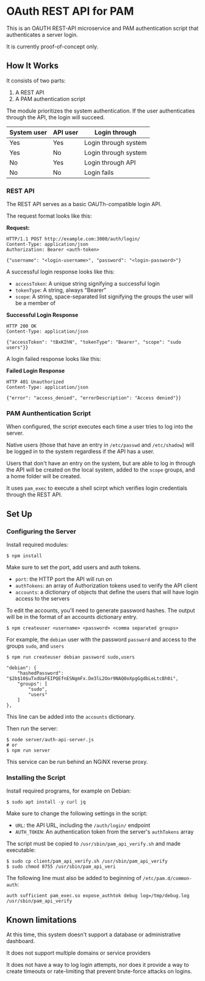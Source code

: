 # OAuth REST API for PAM

This is an OAUTH REST-API microservice and PAM authentication script that authenticates a server login.

It is currently proof-of-concept only.

## How It Works

It consists of two parts:

1. A REST API
2. A PAM authentication script

The module prioritizes the system authentication. If the user authenticaties through the API, the login will succeed.

| System user | API user | Login through        |
| ----------- | -------- | -------------------- |
| Yes         | Yes      | Login through system |
| Yes         | No       | Login through system |
| No          | Yes      | Login through API    |
| No          | No       | Login fails          |

### REST API

The REST API serves as a basic OAUTh-compatible login API.

The request format looks like this:

**Request:**

```console
HTTP/1.1 POST http://example.com:3000/auth/login/
Content-Type: application/json
Authorization: Bearer <auth-token>

{"username": "<login-username>", "password": "<login-password>"}
```

A successful login response looks like this:

- `accessToken`: A unique string signifying a successful login
- `tokenType`: A string, always "Bearer"
- `scope`: A string, space-separated list signifying the groups the user will be a member of

**Successful Login Response**

```console
HTTP 200 OK
Content-Type: application/json

{"accessToken": "tBxKIhN", "tokenType": "Bearer", "scope": "sudo users"}}
```

A login failed response looks like this:

**Failed Login Response**

```console
HTTP 401 Unauthorized
Content-Type: application/json

{"error": "access_denied", "errorDescription": "Access denied"}}
```

### PAM Aunthentication Script

When configured, the script executes each time a user tries to log into the server.

Native users (those that have an entry in `/etc/passwd` and `/etc/shadow`) will be logged in to the system regardless if the API has a user.

Users that don't have an entry on the system, but are able to log in through the API will be created on the local system, added to the `scope` groups, and a home folder will be created.

It uses `pam_exec` to execute a shell scirpt which verifies login credentials through the REST API.

## Set Up

### Configuring the Server

Install required modules:

```console
$ npm install
```

Make sure to set the port, add users and auth tokens.

- `port`: the HTTP port the API will run on
- `authTokens`: an array of Authorization tokens used to verify the API client
- `accounts`: a dictionary of objects that define the users that will have login access to the servers

To edit the accounts, you'll need to generate password hashes. The output will be in the format of an accounts dictionary entry.

```console
$ npm createuser <username> <password> <comma separated groups>
```

For example, the `debian` user with the password `password` and access to the groups `sudo`, and `users`

```console
$ npm run createuser debian password sudo,users

"debian": {
    "hashedPassword": "$2b$10$uTxdUaFEIPQEfnESNgmFx.De3lL2Oor9NAQ0oXpgGgdbLeLtcBh0i",
    "groups": [
        "sudo",
        "users"
    ]
},
```

This line can be added into the `accounts` dictionary.

Then run the server:

```
$ node server/auth-api-server.js
# or
$ npm run server
```

This service can be run behind an NGiNX reverse proxy.

### Installing the Script

Install required programs, for example on Debian:

```console
$ sudo apt install -y curl jq
```

Make sure to change the following settings in the script:

- `URL`: the API URL, including the `/auth/login/` endpoint
- `AUTH_TOKEN`: An authentication token from the server's `authTokens` array

The script must be copied to `/usr/sbin/pam_api_verify.sh` and made executable:

```console
$ sudo cp client/pam_api_verify.sh /usr/sbin/pam_api_verify
$ sudo chmod 0755 /usr/sbin/pam_api_veri
```

The following line must also be added to beginning of `/etc/pam.d/common-auth`:

```console
auth sufficient pam_exec.so expose_authtok debug log=/tmp/debug.log /usr/sbin/pam_api_verify
```

## Known limitations

At this time, this system doesn't support a database or administrative dashboard.

It does not support multiple domains or service providers

It does not have a way to log login attempts, nor does it provide a way to create timeouts or rate-limiting that prevent brute-force attacks on logins.
